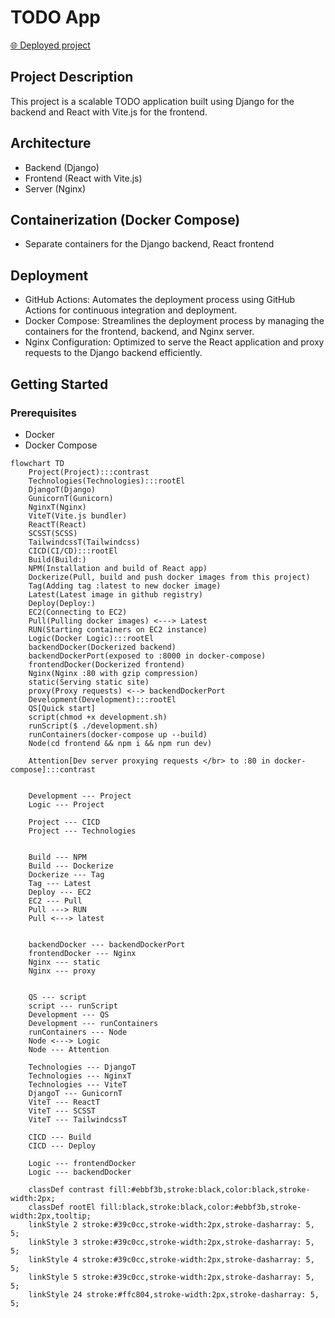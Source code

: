 # TODO App
<a href="localhost:5173" target="_blank">🌐 Deployed project</a>
## Project Description
This project is a scalable TODO application built using Django for the backend and React with Vite.js for the frontend.

## Architecture
- Backend (Django)
- Frontend (React with Vite.js)
- Server (Nginx)

## Containerization (Docker Compose)
- Separate containers for the Django backend, React frontend

## Deployment
- GitHub Actions: Automates the deployment process using GitHub Actions for continuous integration and deployment.
- Docker Compose: Streamlines the deployment process by managing the containers for the frontend, backend, and Nginx server.
- Nginx Configuration: Optimized to serve the React application and proxy requests to the Django backend efficiently.

## Getting Started
### Prerequisites
- Docker
- Docker Compose
```mermaid
flowchart TD
    Project(Project):::contrast
    Technologies(Technologies):::rootEl
    DjangoT(Django)
    GunicornT(Gunicorn)
    NginxT(Nginx)
    ViteT(Vite.js bundler)
    ReactT(React)
    SCSST(SCSS)
    TailwindcssT(Tailwindcss)
    CICD(CI/CD):::rootEl
    Build(Build:)
    NPM(Installation and build of React app)
    Dockerize(Pull, build and push docker images from this project)
    Tag(Adding tag :latest to new docker image)
    Latest(Latest image in github registry)
    Deploy(Deploy:)
    EC2(Connecting to EC2)
    Pull(Pulling docker images) <---> Latest
    RUN(Starting containers on EC2 instance)
    Logic(Docker Logic):::rootEl
    backendDocker(Dockerized backend)
    backendDockerPort(exposed to :8000 in docker-compose)
    frontendDocker(Dockerized frontend)
    Nginx(Nginx :80 with gzip compression)
    static(Serving static site)
    proxy(Proxy requests) <--> backendDockerPort
    Development(Development):::rootEl
    QS[Quick start]
    script(chmod +x development.sh)
    runScript($ ./development.sh)
    runContainers(docker-compose up --build)
    Node(cd frontend && npm i && npm run dev)

    Attention[Dev server proxying requests </br> to :80 in docker-compose]:::contrast


    Development --- Project
    Logic --- Project

    Project --- CICD
    Project --- Technologies


    Build --- NPM
    Build --- Dockerize
    Dockerize --- Tag
    Tag --- Latest
    Deploy --- EC2
    EC2 --- Pull
    Pull ---> RUN
    Pull <---> latest


    backendDocker --- backendDockerPort
    frontendDocker --- Nginx
    Nginx --- static
    Nginx --- proxy


    QS --- script
    script --- runScript
    Development --- QS
    Development --- runContainers
    runContainers --- Node
    Node <---> Logic
    Node --- Attention

    Technologies --- DjangoT
    Technologies --- NginxT
    Technologies --- ViteT
    DjangoT --- GunicornT
    ViteT --- ReactT
    ViteT --- SCSST
    ViteT --- TailwindcssT

    CICD --- Build
    CICD --- Deploy

    Logic --- frontendDocker
    Logic --- backendDocker

    classDef contrast fill:#ebbf3b,stroke:black,color:black,stroke-width:2px;
    classDef rootEl fill:black,stroke:black,color:#ebbf3b,stroke-width:2px,tooltip;
    linkStyle 2 stroke:#39c0cc,stroke-width:2px,stroke-dasharray: 5, 5;
    linkStyle 3 stroke:#39c0cc,stroke-width:2px,stroke-dasharray: 5, 5;
    linkStyle 4 stroke:#39c0cc,stroke-width:2px,stroke-dasharray: 5, 5;
    linkStyle 5 stroke:#39c0cc,stroke-width:2px,stroke-dasharray: 5, 5;
    linkStyle 24 stroke:#ffc804,stroke-width:2px,stroke-dasharray: 5, 5;
```